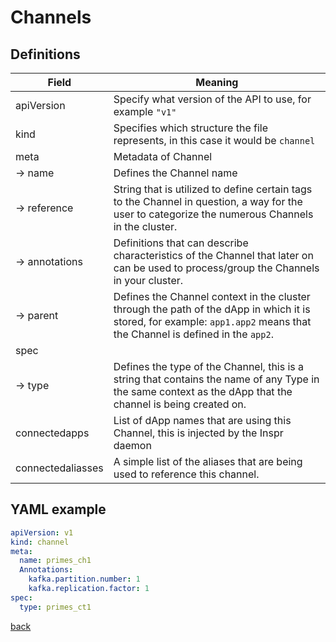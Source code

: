 
# Channels 

## Definitions

| Field             | Meaning                                                                                                                                                                  |
| ----------------- | ------------------------------------------------------------------------------------------------------------------------------------------------------------------------ |
| apiVersion        | Specify what version of the API to use, for example `"v1"`                                                                                                               |
| kind              | Specifies which structure the file represents, in this case it would be `channel`                                                                                        |
| meta              | Metadata of Channel                                                                                                                                                      |
| &rarr; name       | Defines the Channel name                                                                                                                                                 |
| &rarr; reference  | String that is utilized to define certain tags to the Channel in question, a way for the user to categorize the numerous Channels in the cluster.                        |
| &rarr; annotations | Definitions that can describe characteristics of the Channel that later on can be used to process/group the Channels in your cluster.                                    |
| &rarr; parent     | Defines the Channel context in the cluster through the path of the dApp in which it is stored, for example: `app1.app2` means that the Channel is defined in the `app2`. |
| spec              |                                                                                                                                                                          |
| &rarr; type       | Defines the type of the Channel, this is a string that contains the name of any Type in the same context as the dApp that the channel is being created on.               |
| connectedapps     | List of dApp names that are using this Channel, this is injected by the Inspr daemon                                                                                     |
| connectedaliasses | A simple list of the aliases that are being used to reference this channel.                                                                                              |

## YAML example
```yaml
apiVersion: v1
kind: channel
meta:
  name: primes_ch1  
  Annotations: 
    kafka.partition.number: 1
    kafka.replication.factor: 1  
spec:
  type: primes_ct1
```

[back](index.md)